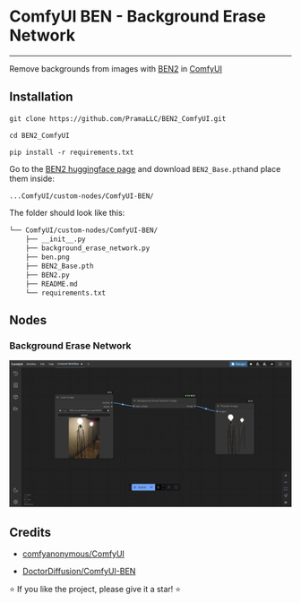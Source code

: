 # ComfyUI BEN - Background Erase Network

****


Remove backgrounds from images with [BEN2](https://huggingface.co/PramaLLC/BEN2) in [ComfyUI](https://github.com/comfyanonymous/ComfyUI)

## Installation

```
git clone https://github.com/PramaLLC/BEN2_ComfyUI.git
```
```
cd BEN2_ComfyUI
```
```
pip install -r requirements.txt
```
Go to the [BEN2 huggingface page](https://huggingface.co/PramaLLC/BEN2/tree/main) and download `BEN2_Base.pth`and place them inside:
```
...ComfyUI/custom-nodes/ComfyUI-BEN/
```
The folder should look like this:
```
└── ComfyUI/custom-nodes/ComfyUI-BEN/
    ├── __init__.py
    ├── background_erase_network.py
    ├── ben.png
    ├── BEN2_Base.pth
    ├── BEN2.py
    ├── README.md
    └── requirements.txt
```
## Nodes

### Background Erase Network
![BEN2](ben2.png)




## Credits

- [comfyanonymous/ComfyUI](https://github.com/comfyanonymous/ComfyUI)

- [DoctorDiffusion/ComfyUI-BEN](https://github.com/DoctorDiffusion/ComfyUI-BEN)

⭐ If you like the project, please give it a star! ⭐

